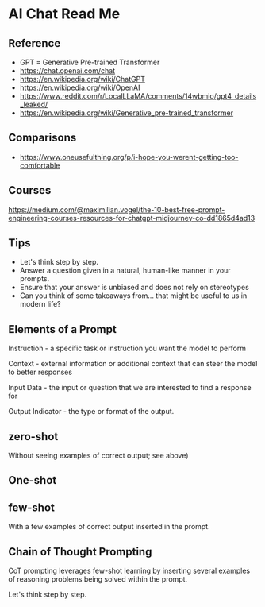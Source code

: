 # AI Chat Read Me

## Reference

* GPT = Generative Pre-trained Transformer
* https://chat.openai.com/chat
* https://en.wikipedia.org/wiki/ChatGPT
* https://en.wikipedia.org/wiki/OpenAI
* https://www.reddit.com/r/LocalLLaMA/comments/14wbmio/gpt4_details_leaked/
* https://en.wikipedia.org/wiki/Generative_pre-trained_transformer

## Comparisons

* https://www.oneusefulthing.org/p/i-hope-you-werent-getting-too-comfortable

## Courses

https://medium.com/@maximilian.vogel/the-10-best-free-prompt-engineering-courses-resources-for-chatgpt-midjourney-co-dd1865d4ad13

## Tips

* Let's think step by step.
* Answer a question given in a natural, human-like manner in your prompts.
* Ensure that your answer is unbiased and does not rely on stereotypes
*  Can you think of some takeaways from... that might be useful to us in modern life?

## Elements of a Prompt

Instruction - a specific task or instruction you want the model to perform

Context - external information or additional context that can steer the model to better responses

Input Data - the input or question that we are interested to find a response for

Output Indicator - the type or format of the output.

## zero-shot

Without seeing examples of correct output; see above)

## One-shot

## few-shot

With a few examples of correct output inserted in the prompt.


## Chain of Thought Prompting

CoT prompting leverages few-shot learning by inserting several examples of reasoning problems being solved within the prompt.


Let's think step by step.
